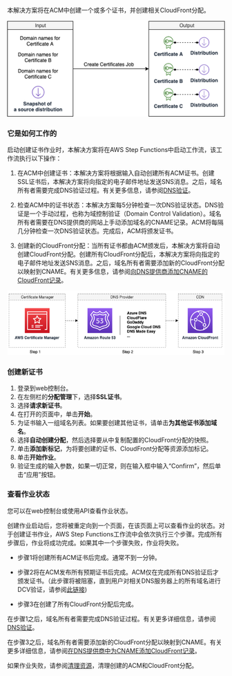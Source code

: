 本解决方案将在ACM中创建一个或多个证书，并创建相关CloudFront分配。

![create-certificate-job](../../../images/create-certificate-job.png)

### 它是如何工作的

启动创建证书作业时，本解决方案将在AWS Step Functions中启动工作流，该工作流执行以下操作：

1. 在ACM中创建证书：本解决方案将根据输入自动创建所有ACM证书。创建SSL证书后，本解决方案将向指定的电子邮件地址发送SNS消息。之后，域名所有者需要完成DNS验证过程。有关更多信息，请参阅[DNS验证](./dns-validation-process.md)。

2. 检查ACM中的证书状态：本解决方案每5分钟检查一次DNS验证状态。DNS验证是一个手动过程，也称为域控制验证（Domain Control Validation）。域名所有者需要在DNS提供商的网站上手动添加域名的CNAME记录。ACM将每隔几分钟检查一次DNS验证状态。完成后，ACM将颁发证书。

3. 创建新的CloudFront分配：当所有证书都由ACM颁发后，本解决方案将自动创建CloudFront分配。创建所有CloudFront分配后，本解决方案将向指定的电子邮件地址发送SNS消息。之后，域名所有者需要添加新的CloudFront分配以映射到CNAME。有关更多信息，请参阅[向DNS提供商添加CNAME的CloudFront记录](./add-record-for-cname.md)。


![certificate-workflow](../../../images/certificate-workflow.png)


### 创建新证书


1. 登录到web控制台。
2. 在左侧栏的**分配管理**下，选择**SSL证书**。
3. 选择**请求新证书**。
4. 在打开的页面中，单击**开始**。
5. 为证书输入一组域名列表。如果要创建其他证书，请单击**为其他证书添加域名**。
6. 选择**自动创建分配**，然后选择要从中复制配置的CloudFront分配的快照。
7. 单击**添加新标记**，为将要创建的证书、CloudFront分配等资源添加标记。
8. 单击**开始作业**。
9. 验证生成的输入参数，如果一切正常，则在输入框中输入“Confirm”，然后单击“应用”按钮。

### 查看作业状态


您可以在web控制台或使用API查看作业状态。

创建作业启动后，您将被重定向到一个页面，在该页面上可以查看作业的状态。对于创建证书作业，AWS Step Functions工作流中会依次执行三个步骤。完成所有步骤后，作业将成功完成。如果其中一个步骤失败，作业将失败。

* 步骤1将创建所有ACM证书后完成。通常不到一分钟。

* 步骤2将在ACM发布所有预期证书后完成。ACM仅在完成所有DNS验证后才颁发证书。（此步骤将被阻塞，直到用户对相关DNS服务器上的所有域名进行DCV验证，请参阅[此链接](https://docs.aws.amazon.com/acm/latest/userguide/dns-validation.html))

* 步骤3在创建了所有CloudFront分配后完成。

在步骤1之后，域名所有者需要完成DNS验证过程。有关更多详细信息，请参阅[DNS验证](./dns-validation-process.md)。

在步骤3之后，域名所有者需要添加新的CloudFront分配以映射到CNAME。有关更多详细信息，请参阅[在DNS提供商中为CNAME添加CloudFront记录](./add-record-for-cname.md)。


如果作业失败，请参阅[清理资源](clean-up-resources.md)，清理创建的ACM和CloudFront分配。

